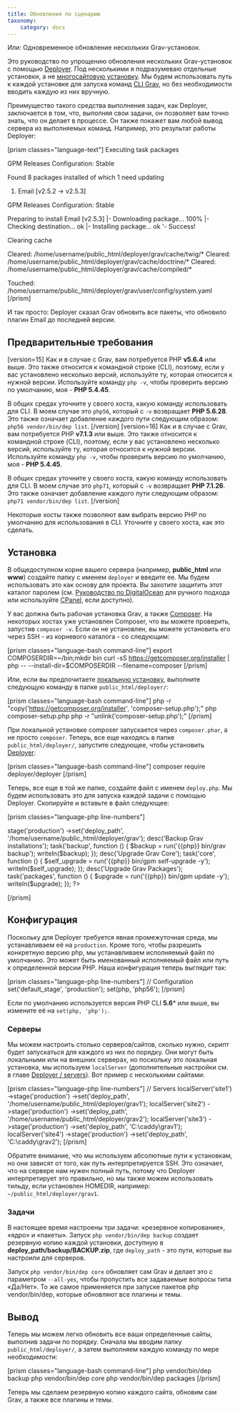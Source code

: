 ```yaml
---
title: Обновления по сценарию
taxonomy:
    category: docs
---
```


Или: Одновременное обновление нескольких Grav-установок.

Это руководство по упрощению обновления нескольких Grav-установок с помощью [Deployer](https://deployer.org/). Под несколькими я подразумеваю отдельные установки, а не [многосайтовую установку](/advanced/multisite-setup). Мы будем использовать путь к каждой установке для запуска команд [CLI Grav](/cli-console/grav-cli), но без необходимости вводить каждую из них вручную.

Преимущество такого средства выполнения задач, как Deployer, заключается в том, что, выполняя свои задачи, он позволяет вам точно знать, что он делает в процессе. Он также покажет вам любой вывод сервера из выполняемых команд. Например, это результат работы Deployer:

[prism classes="language-text"]
Executing task packages

GPM Releases Configuration: Stable

Found 8 packages installed of which 1 need updating

01. Email           [v2.5.2 -> v2.5.3]

GPM Releases Configuration: Stable

Preparing to install Email [v2.5.3]
  |- Downloading package...   100%
  |- Checking destination...  ok
  |- Installing package...    ok
  '- Success!

Clearing cache

Cleared:  /home/username/public_html/deployer/grav/cache/twig/*
Cleared:  /home/username/public_html/deployer/grav/cache/doctrine/*
Cleared:  /home/username/public_html/deployer/grav/cache/compiled/*

Touched: /home/username/public_html/deployer/grav/user/config/system.yaml
[/prism]

И так просто: Deployer сказал Grav обновить все пакеты, что обновило плагин Email до последней версии.

## Предварительные требования

[version=15]
Как и в случае с Grav, вам потребуется PHP **v5.6.4** или выше. Это также относится к командной строке (CLI), поэтому, если у вас установлено несколько версий, используйте ту, которая относится к нужной версии. Используйте команду `php -v`, чтобы проверить версию по умолчанию, моя - **PHP 5.4.45**.

В общих средах уточните у своего хоста, какую команду использовать для CLI. В моем случае это `php56`, который с `-v` возвращает **PHP 5.6.28**. Это также означает добавление каждого пути следующим образом: `php56 vendor/bin/dep list`.
[/version]
[version=16]
Как и в случае с Grav, вам потребуется PHP **v7.1.3** или выше. Это также относится к командной строке (CLI), поэтому, если у вас установлено несколько версий, используйте ту, которая относится к нужной версии. Используйте команду `php -v`, чтобы проверить версию по умолчанию, моя - **PHP 5.4.45**.

В общих средах уточните у своего хоста, какую команду использовать для CLI. В моем случае это `php71`, который с `-v` возвращает **PHP 7.1.26**. Это также означает добавление каждого пути следующим образом: `php71 vendor/bin/dep list`.
[/version]

Некоторые хосты также позволяют вам выбрать версию PHP по умолчанию для использования в CLI. Уточните у своего хоста, как это сделать.

## Установка

В общедоступном корне вашего сервера (например, **public_html** или **www**) создайте папку с именем `deployer` и введите ее. Мы будем использовать это как основу для проекта. Вы захотите защитить этот каталог паролем (см. [Руководство по DigitalOcean](https://www.digitalocean.com/community/tutorials/how-to-set-up-password-authentication-with-apache-on-ubuntu-14-04) для ручного подхода или используйте [CPanel](https://www.siteground.com/tutorials/cpanel/pass_protected_directories.htm), если доступно).

У вас должна быть рабочая установка Grav, а также [Composer](https://getcomposer.org/). На некоторых хостах уже установлен Composer, что вы можете проверить, запустив `composer -v`. Если он не установлен, вы можете установить его через SSH - из корневого каталога - со следующим:

[prism classes="language-bash command-line"]
export COMPOSERDIR=~/bin;mkdir bin
curl -sS https://getcomposer.org/installer | php -- --install-dir=$COMPOSERDIR --filename=composer
[/prism]

Или, если вы предпочитаете [локальную установку](https://getcomposer.org/download/), выполните следующую команду в папке `public_html/deployer/`:

[prism classes="language-bash command-line"]
php -r "copy('https://getcomposer.org/installer', 'composer-setup.php');"
php composer-setup.php
php -r "unlink('composer-setup.php');"
[/prism]

При локальной установке composer запускается через `composer.phar`, а не просто `composer`. Теперь, все еще находясь в папке `public_html/deployer/`, запустите следующее, чтобы установить [Deployer](https://deployer.org/docs/installation):

[prism classes="language-bash command-line"]
composer require deployer/deployer
[/prism]

Теперь, все еще в той же папке, создайте файл с именем `deploy.php`. Мы будем использовать это для запуска каждой задачи с помощью Deployer. Скопируйте и вставьте в файл следующее:

[prism classes="language-php line-numbers"]
<?php
namespace Deployer;
require 'vendor/autoload.php';

// Configuration
set('default_stage', 'production');
set(php, 'php56');

// Servers
localServer('site1')
	->stage('production')
	->set('deploy_path', '/home/username/public_html/deployer/grav');

desc('Backup Grav installations');
task('backup', function () {
	$backup = run('{{php}} bin/grav backup');
	writeln($backup);
});
desc('Upgrade Grav Core');
task('core', function () {
	$self_upgrade = run('{{php}} bin/gpm self-upgrade -y');
	writeln($self_upgrade);
});
desc('Upgrade Grav Packages');
task('packages', function () {
	$upgrade = run('{{php}} bin/gpm update -y');
	writeln($upgrade);
});
?>
[/prism]

## Конфигурация

Поскольку для Deployer требуется явная промежуточная среда, мы устанавливаем её на `production`. Кроме того, чтобы разрешить конкретную версию php, мы устанавливаем исполняемый файл по умолчанию. Это может быть именованный исполняемый файл или путь к определенной версии PHP. Наша конфигурация теперь выглядит так:

[prism classes="language-php line-numbers"]
// Configuration
set('default_stage', 'production');
set(php, 'php56');
[/prism]

Если по умолчанию используется версия PHP CLI **5.6*** или выше, вы измените её на `set(php, 'php');`.

### Серверы

Мы можем настроить столько серверов/сайтов, сколько нужно, скрипт будет запускаться для каждого из них по порядку. Они могут быть локальными или на внешних серверах, но поскольку это локальная установка, мы используем `localServer` (дополнительные настройки см. в главе [Deployer / servers](https://deployer.org/docs/servers)). Вот пример с несколькими сайтами:

[prism classes="language-php line-numbers"]
// Servers
localServer('site1')
	->stage('production')
	->set('deploy_path', '/home/username/public_html/deployer/grav1');
localServer('site2')
	->stage('production')
	->set('deploy_path', '/home/username/public_html/deployer/grav2');
localServer('site3')
	->stage('production')
	->set('deploy_path', 'C:\caddy\grav1');
localServer('site4')
	->stage('production')
	->set('deploy_path', 'C:\caddy\grav2');
[/prism]

Обратите внимание, что мы используем абсолютные пути к установкам, но они зависят от того, как путь интерпретируется SSH. Это означает, что на сервере нам нужен полный путь, потому что Deployer интерпретирует это правильно, но мы также можем использовать тильду, если установлен HOMEDIR, например: `~/public_html/deployer/grav1`.

### Задачи

В настоящее время настроены три задачи: «резервное копирование», «ядро» и «пакеты». Запуск `php vendor/bin/dep backup` создает резервную копию каждой установки, доступную в **deploy_path/backup/BACKUP.zip**, где `deploy_path` - это пути, которые вы настроили для серверов.

Запуск `php vendor/bin/dep core` обновляет сам Grav и делает это с параметром `--all-yes`, чтобы пропустить все задаваемые вопросы типа «Да/Нет». То же самое применяется при запуске пакетов php vendor/bin/dep, которые обновляют все плагины и темы.

## Вывод

Теперь мы можем легко обновить все ваши определенные сайты, выполнив задачи по порядку. Сначала мы вводим папку `public_html/deployer/`, а затем выполняем каждую команду по мере необходимости:

[prism classes="language-bash command-line"]
php vendor/bin/dep backup
php vendor/bin/dep core
php vendor/bin/dep packages
[/prism]

Теперь мы сделаем резервную копию каждого сайта, обновим сам Grav, а также все плагины и темы.
